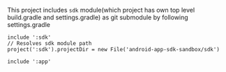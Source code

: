 This project includes `sdk` module(which project has own top level build.gradle and settings.gradle) as git submodule by following settings.gradle

```
include ':sdk'
// Resolves sdk module path
project(':sdk').projectDir = new File('android-app-sdk-sandbox/sdk')

include ':app'
```
